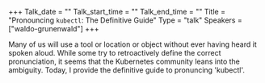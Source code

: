 +++
Talk_date = ""
Talk_start_time = ""
Talk_end_time = ""
Title = "Pronouncing `kubectl`: The Definitive Guide"
Type = "talk"
Speakers = ["waldo-grunenwald"]
+++

Many of us will use a tool or location or object without ever having heard it spoken aloud. While some try to retroactively define the correct pronunciation, it seems that the Kubernetes community leans into the ambiguity. Today, I provide the definitive guide to pronuncing 'kubectl'.
